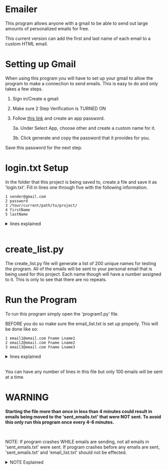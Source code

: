 # Emailer
This program allows anyone with a gmail to be able to send out large amounts of personalized emails for free. 

This current version can add the first and last name of each email to a custom HTML email. 

# Setting up Gmail

When using this program you will have to set up your gmail to allow the program to make a connection to send emails. This is easy to do and only takes a few steps. 

1. Sign in/Create a gmail
2. Make sure 2 Step Verification is TURNED ON
3. Follow [this link](https://myaccount.google.com/apppasswords?rapt=AEjHL4PPV--bCa1iaXPyE5ZtQYZTAqQA2pQGmpJQooNJUxQdudv9__08c2WmqJvqo1AfeoPdZlZz6h6W64q3k6KBclA8o6mbDg) and create an app password. 

    3a. Under Select App, choose other and create a custom name for it.

    3b. Click generate and copy the password that it provides for you.

Save this password for the next step.

# login.txt Setup

In the folder that this project is being saved to, create a file and save it as 'login.txt'. Fill in lines one through five with the following information. 


```
1 sender@gmail.com
2 password
3 /Your/current/path/to/project/
4 firstName
5 lastName
```

<details>
<summary>lines explained</summary>

* Do not include the numbers at the beginning of the line. 
* Do not include spaces before or after the lines

Line one is gmail that you set up at the beginning of this project

Line two is the password that was generated for you at the beginning of this project

Line three is the path to the folder you are saving this project in. Make sure that you include the '/' at the end of the path.

Line four and five will be your first and last name. This is only needed for the 'create_list.py' file which will be explaned later.

</details>

<br>

# create_list.py

The create_list.py file will generate a list of 200 unique names for testing the program. All of the emails will be sent to your personal email that is being used for this project. Each name though will have a number assigned to it. This is only to see that there are no repeats. 

# Run the Program

To run this program simply open the 'program1.py' file. 

BEFORE you do so make sure the email_list.txt is set up properly. This will be done like so:

```
1 email1@email.com Fname Lname1
2 email2@email.com Fname Lname2
3 email3@email.com Fname Lname3
```

<details>
<summary>lines explained</summary>

* Do not include the numbers at the beginning of the line. 

Each line NEEDS to have all three items in it (email, first name, last name). 

Make sure there are no extra spaces on each line, only one after email and one after first name

</details>

<br>

You can have any number of lines in this file but only 100 emails will be sent at a time. 


# WARNING

**Starting the file more than once in less than 4 minutes could result in emails being moved to the 'sent_emails.txt' that were NOT sent. To avoid this only run this program once every 4-6 minutes.**

<br>

NOTE: If program crashes WHILE emails are sending, not all emails in 'sent_emails.txt' were sent. If program crashes before any emails are sent, 'sent_emails.txt' and 'email_list.txt' should not be effected. 

<details>
<summary>NOTE Explained</summary>

When the program is started the emails that are going to be sent are automatically added to the 'sent_emails.txt' list. This is done to prevent data loss to make sure that your list of contacts will be reuseable. 

Work arounds will be added later but may be less secure.

</details>